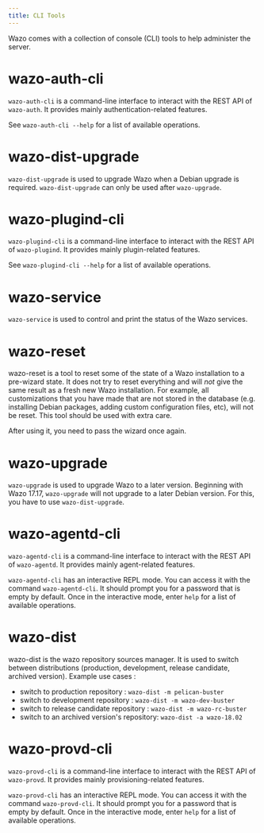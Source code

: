 ```yaml
---
title: CLI Tools
---
```


Wazo comes with a collection of console (CLI) tools to help administer
the server.

wazo-auth-cli
=============

`wazo-auth-cli` is a command-line interface to interact with the REST
API of `wazo-auth`. It provides mainly authentication-related features.

See `wazo-auth-cli --help` for a list of available operations.

wazo-dist-upgrade
=================

`wazo-dist-upgrade` is used to upgrade Wazo when a Debian upgrade is
required. `wazo-dist-upgrade` can only be used after `wazo-upgrade`.

wazo-plugind-cli
================

`wazo-plugind-cli` is a command-line interface to interact with the REST
API of `wazo-plugind`. It provides mainly plugin-related features.

See `wazo-plugind-cli --help` for a list of available operations.

wazo-service
============

`wazo-service` is used to control and print the status of the Wazo
services.

wazo-reset
==========

wazo-reset is a tool to reset some of the state of a Wazo installation
to a pre-wizard state. It does not try to reset everything and will
*not* give the same result as a fresh new Wazo installation. For
example, all customizations that you have made that are not stored in
the database (e.g. installing Debian packages, adding custom
configuration files, etc), will not be reset. This tool should be used
with extra care.

After using it, you need to pass the wizard once again.

wazo-upgrade
============

`wazo-upgrade` is used to upgrade Wazo to a later version. Beginning
with Wazo 17.17, `wazo-upgrade` will not upgrade to a later Debian
version. For this, you have to use `wazo-dist-upgrade`.

wazo-agentd-cli
===============

`wazo-agentd-cli` is a command-line interface to interact with the REST
API of `wazo-agentd`. It provides mainly agent-related features.

`wazo-agentd-cli` has an interactive REPL mode. You can access it with
the command `wazo-agentd-cli`. It should prompt you for a password that
is empty by default. Once in the interactive mode, enter `help` for a
list of available operations.

wazo-dist
=========

wazo-dist is the wazo repository sources manager. It is used to switch
between distributions (production, development, release candidate,
archived version). Example use cases :

-   switch to production repository : `wazo-dist -m pelican-buster`
-   switch to development repository : `wazo-dist -m wazo-dev-buster`
-   switch to release candidate repository :
    `wazo-dist -m wazo-rc-buster`
-   switch to an archived version\'s repository:
    `wazo-dist -a wazo-18.02`

wazo-provd-cli
==============

`wazo-provd-cli` is a command-line interface to interact with the REST
API of `wazo-provd`. It provides mainly provisioning-related features.

`wazo-provd-cli` has an interactive REPL mode. You can access it with
the command `wazo-provd-cli`. It should prompt you for a password that
is empty by default. Once in the interactive mode, enter `help` for a
list of available operations.
